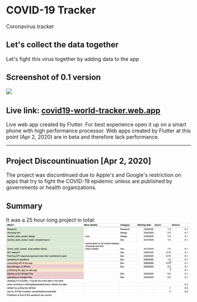 # COVID-19 Tracker

Coronavirus tracker

## Let's collect the data together

Let's fight this virus together by adding data to the app



## Screenshot of 0.1 version


<img src="README/screenshot.png" width="400" />

## Live link: [covid19-world-tracker.web.app](https://covid19-world-tracker.web.app)
Live web app created by Flutter. For best experience open it up on a smart phone with high performance processor. Web apps created by Flutter at this point (Apr 2, 2020) are in beta and therefore lack performance.

---

## Project Discountinuation [Apr 2, 2020] 
The project was discontinued due to Apple's and Google's restriction on apps that try to fight the COVID-19 epidemic unless are published by governments or health organizations.

## Summary
It was a 25 hour-long project in total:
![](README/project_hours.png)


 
